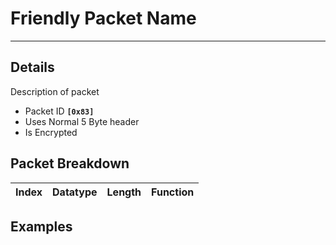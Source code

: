 # Friendly Packet Name #

---


## Details ##

Description of packet
  * Packet ID **`[0x83]`**
  * Uses Normal 5 Byte header
  * Is Encrypted

## Packet Breakdown ##
| Index | Datatype | Length | Function |
|:------|:---------|:-------|:---------|

## Examples ##